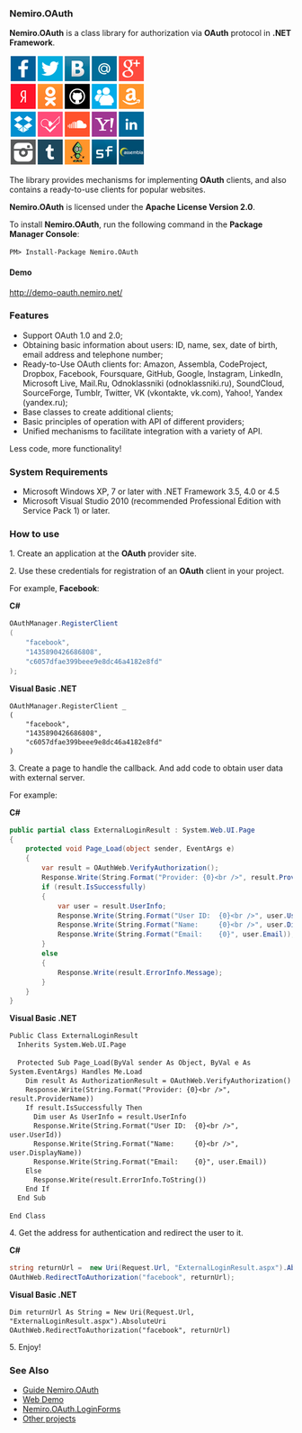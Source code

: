 ### Nemiro.OAuth

**Nemiro.OAuth** is a class library for authorization via **OAuth** protocol in **.NET Framework**.

![Nemiro.OAuth](preview.png)


The library provides mechanisms for implementing **OAuth** clients, and also contains a ready-to-use clients for popular websites.

**Nemiro.OAuth** is licensed under the **Apache License Version 2.0**.

To install **Nemiro.OAuth**, run the following command in the **Package Manager Console**:

`PM> Install-Package Nemiro.OAuth`

#### Demo

http://demo-oauth.nemiro.net/

### Features

* Support OAuth 1.0 and 2.0; 
* Obtaining basic information about users: ID, name, sex, date of birth, email address and telephone number; 
* Ready-to-Use OAuth clients for: Amazon, Assembla, CodeProject, Dropbox, Facebook, Foursquare, GitHub, Google, Instagram, LinkedIn, Microsoft Live, Mail.Ru, Odnoklassniki (odnoklassniki.ru), SoundCloud, SourceForge, Tumblr, Twitter, VK (vkontakte, vk.com), Yahoo!, Yandex (yandex.ru);
* Base classes to create additional clients; 
* Basic principles of operation with API of different providers;
* Unified mechanisms to facilitate integration with a variety of API.

Less code, more functionality!

### System Requirements

* Microsoft Windows XP, 7 or later with .NET Framework 3.5, 4.0 or 4.5 
* Microsoft Visual Studio 2010 (recommended Professional Edition with Service Pack 1) or later.

### How to use

1\. Create an application at the **OAuth** provider site.

2\. Use these credentials for registration of an **OAuth** client in your project.

For example, **Facebook**:

**C#**
```C#
OAuthManager.RegisterClient
(
	"facebook", 
	"1435890426686808", 
	"c6057dfae399beee9e8dc46a4182e8fd"
);
```

**Visual Basic .NET**
```VBNet
OAuthManager.RegisterClient _
(
	"facebook", 
	"1435890426686808", 
	"c6057dfae399beee9e8dc46a4182e8fd"
)
```

3\. Create a page to handle the callback. And add code to obtain user data with external server.

For example:

**C#**
```C#
public partial class ExternalLoginResult : System.Web.UI.Page
{
	protected void Page_Load(object sender, EventArgs e)
	{
		var result = OAuthWeb.VerifyAuthorization();
		Response.Write(String.Format("Provider: {0}<br />", result.ProviderName));
		if (result.IsSuccessfully)
		{
			var user = result.UserInfo;
			Response.Write(String.Format("User ID:  {0}<br />", user.UserId));
			Response.Write(String.Format("Name:     {0}<br />", user.DisplayName));
			Response.Write(String.Format("Email:    {0}", user.Email));
		}
		else
		{
			Response.Write(result.ErrorInfo.Message);
		}
	}
}
```

**Visual Basic .NET**
```VBNet
Public Class ExternalLoginResult
  Inherits System.Web.UI.Page

  Protected Sub Page_Load(ByVal sender As Object, ByVal e As System.EventArgs) Handles Me.Load
    Dim result As AuthorizationResult = OAuthWeb.VerifyAuthorization()
    Response.Write(String.Format("Provider: {0}<br />", result.ProviderName))
    If result.IsSuccessfully Then
      Dim user As UserInfo = result.UserInfo
      Response.Write(String.Format("User ID:  {0}<br />", user.UserId))
      Response.Write(String.Format("Name:     {0}<br />", user.DisplayName))
      Response.Write(String.Format("Email:    {0}", user.Email))
    Else
      Response.Write(result.ErrorInfo.ToString())
    End If
  End Sub

End Class
```

4\. Get the address for authentication and redirect the user to it.

**C#**
```C#
string returnUrl =  new Uri(Request.Url, "ExternalLoginResult.aspx").AbsoluteUri;
OAuthWeb.RedirectToAuthorization("facebook", returnUrl);
```

**Visual Basic .NET**
```VBNet
Dim returnUrl As String = New Uri(Request.Url, "ExternalLoginResult.aspx").AbsoluteUri
OAuthWeb.RedirectToAuthorization("facebook", returnUrl)
```

5\. Enjoy!

### See Also

* [Guide Nemiro.OAuth](http://oauth.nemiro.net)
* [Web Demo](http://demo-oauth.nemiro.net/)
* [Nemiro.OAuth.LoginForms](https://github.com/alekseynemiro/Nemiro.OAuth.LoginForms)
* [Other projects](http://nemiro.net)
